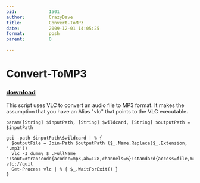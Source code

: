```yaml
---
pid:            1501
author:         CrazyDave
title:          Convert-ToMP3
date:           2009-12-01 14:05:25
format:         posh
parent:         0

---
```


# Convert-ToMP3

### [download](//scripts/1501.ps1)

This script uses VLC to convert an audio file to MP3 format. It makes the assumption that you have an Alias "vlc" that points to the VLC executable.

```posh
param([String] $inputPath, [String] $wildcard, [String] $outputPath = $inputPath

gci -path $inputPath\$wildcard | % {  
  $outputFile = Join-Path $outputPath ($_.Name.Replace($_.Extension, '.mp3'))  
  vlc -I dummy $_.FullName ":sout=#transcode{acodec=mp3,ab=128,channels=6}:standard{access=file,mux=asf,dst=$outputFile}" vlc://quit
  Get-Process vlc | % { $_.WaitForExit() }
}


```
